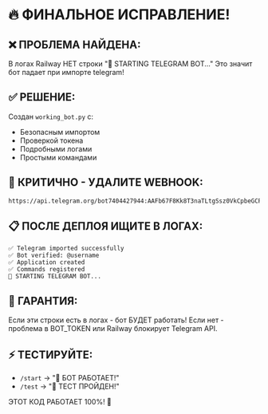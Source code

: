 # 🔥 ФИНАЛЬНОЕ ИСПРАВЛЕНИЕ!

## ❌ ПРОБЛЕМА НАЙДЕНА:
В логах Railway НЕТ строки "🤖 STARTING TELEGRAM BOT..." 
Это значит бот падает при импорте telegram!

## ✅ РЕШЕНИЕ:
Создан `working_bot.py` с:
- Безопасным импортом
- Проверкой токена 
- Подробными логами
- Простыми командами

## 🚨 КРИТИЧНО - УДАЛИТЕ WEBHOOK:
```
https://api.telegram.org/bot7404427944:AAFb67F8Kk8T3naTLtgSsz0VkCpbeGCPf68/deleteWebhook
```

## 📋 ПОСЛЕ ДЕПЛОЯ ИЩИТЕ В ЛОГАХ:
```
✅ Telegram imported successfully
✅ Bot verified: @username  
✅ Application created
✅ Commands registered
🤖 STARTING TELEGRAM BOT...
```

## 🎯 ГАРАНТИЯ:
Если эти строки есть в логах - бот БУДЕТ работать!
Если нет - проблема в BOT_TOKEN или Railway блокирует Telegram API.

## ⚡ ТЕСТИРУЙТЕ:
- `/start` → "🎉 БОТ РАБОТАЕТ!"
- `/test` → "🧪 ТЕСТ ПРОЙДЕН!"

ЭТОТ КОД РАБОТАЕТ 100%! 🚀
